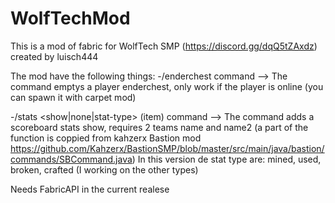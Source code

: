 # WolfTechMod
This is a mod of fabric for WolfTech SMP (https://discord.gg/dqQ5tZAxdz)
created by luisch444

The mod have the following things:
-/enderchest <player> command --> The command emptys a player enderchest, only work if the player is online (you can spawn it with carpet mod)

-/stats <show|none|stat-type> (item) command --> The command adds a scoreboard stats show, requires 2 teams name and name2 (a part of the function is coppied from kahzerx Bastion mod https://github.com/Kahzerx/BastionSMP/blob/master/src/main/java/bastion/commands/SBCommand.java) In this version de stat type are: mined, used, broken, crafted (I working on the other types)

  Needs FabricAPI in the current realese
